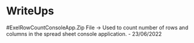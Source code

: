 # WriteUps
#ExelRowCountConsoleApp.Zip File -> Used to count number of rows and columns in the spread sheet console application. - 23/06/2022
